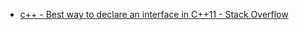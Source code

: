 - [c++ - Best way to declare an interface in C++11 - Stack Overflow](https://stackoverflow.com/questions/14323595/best-way-to-declare-an-interface-in-c11)
